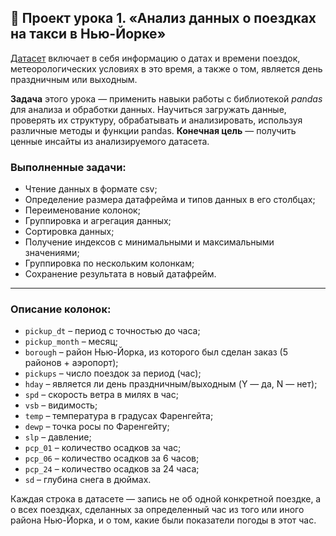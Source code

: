 ## 🚕  Проект урока 1. «Анализ данных о поездках на такси в Нью-Йорке»

[Датасет](https://github.com/ElenaAnalyst/data-analysis-homeworks/blob/main/HW1_basic_python/1_lesson/1_lesson_taxi_nyc.csv) включает в себя информацию о датах и времени поездок, метеорологических условиях в это время, а также о том, является день праздничным или выходным.

**Задача** этого урока — применить навыки работы с библиотекой *pandas* для анализа и обработки данных. Научиться загружать данные, проверять их структуру, обрабатывать и анализировать, используя различные методы и функции pandas. **Конечная цель** — получить ценные инсайты из анализируемого датасета.

### Выполненные задачи:

- Чтение данных в формате csv;
- Определение размера датафрейма и типов данных в его столбцах;
- Переименование колонок;
- Группировка и агрегация данных;
- Сортировка данных; 
- Получение индексов с минимальными и максимальными значениями;
- Группировка по нескольким колонкам;
- Сохранение результата в новый датафрейм.

<hr>

### Описание колонок:

- `pickup_dt` – период с точностью до часа;
- `pickup_month` – месяц;
- `borough` – район Нью-Йорка, из которого был сделан заказ (5 районов + аэропорт);
- `pickups` – число поездок за период (час);
- `hday` – является ли день праздничным/выходным (Y — да, N — нет);
- `spd` – скорость ветра в милях в час;
- `vsb` – видимость;
- `temp` – температура в градусах Фаренгейта;
- `dewp` – точка росы по Фаренгейту;
- `slp` – давление;
- `pcp_01` – количество осадков за час;
- `pcp_06` – количество осадков за 6 часов;
- `pcp_24` – количество осадков за 24 часа;
- `sd` – глубина снега в дюймах.

Каждая строка в датасете — запись не об одной конкретной поездке, а о всех поездках, сделанных за определенный час из того или иного района Нью-Йорка, и о том, какие были показатели погоды в этот час.

